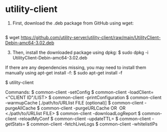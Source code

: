 # utility-client

1. First, download the .deb package from GitHub using wget:
##
$ wget https://github.com/utility-server/utility-client/raw/main/UtilityClient-Debin-amc64-3.02.deb

3. Then, install the downloaded package using dpkg:
$ sudo dpkg -i UtilityClient-Debin-amc64-3.02.deb

If there are any dependencies missing, you may need to install them manually using apt-get install -f:
$ sudo apt-get install -f

$ utility-client

Commands:
$ common-client -setConfig
$ common-client -loadClient=<"CLIENT ID"/LIST>
$ common-client -printConfiguration
$ common-client -warmupCache [./path/to/URLlist FILE (optional)]
$ common-client -purgeAllCache
$ common-client -purgeURLCache <URI> OR <Image URL> OR <./path/to/URLlist FILE>
$ common-client -downloadLogReport <date>
$ common-client -reloadMyConf
$ common-client -updateTTL=<TTL>
$ common-client -getStats=<month>
$ common-client -fetchLiveLogs
$ common-client -whitelistIPs <Space separated IPV4 and IPV6>
